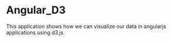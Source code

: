# Angular_D3
This application shows how we can visualize our data in angularjs applications using d3.js
